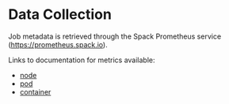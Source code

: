 # Data Collection

Job metadata is retrieved through the Spack Prometheus service (https://prometheus.spack.io).

Links to documentation for metrics available:
- [node](https://github.com/kubernetes/kube-state-metrics/blob/main/docs/node-metrics.md)
- [pod](https://github.com/kubernetes/kube-state-metrics/blob/main/docs/pod-metrics.md)
- [container](https://github.com/google/cadvisor/blob/master/docs/storage/prometheus.md)